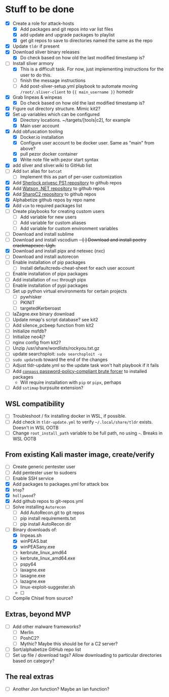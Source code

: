 # Stuff to be done

- [x] Create a role for attack-hosts
  - [x] Add packages and git repos into var list files
  - [x] add update and upgrade packages to playlist
  - [x] get git repos to save to directories named the same as the repo
- [x] Update `tldr` if present
- [x] Download sliver binary releases
  - [x] Do check based on how old the last modified timestamp is?
- [ ] Install sliver armory
  - [x] This is a difficult task. For now, just implementing instructions for the user to do this.
  - [ ] finish the message instructions
  - [ ] Add post-sliver-setup.yml playbook to automate moving `/root/.sliver-client` to `{{ main_username }}` homedir
- [x] Grab linpeas & winpeas
  - [x] Do check based on how old the last modified timestamp is?
- [x] Figure out directory structure. Mimic kit2?
- [x] Set up variables which can be configured
  - [x] Directory locations. ~/targets/\[tools|c2\], for example
  - [x] Main user account
- [x] Add obfuscation tooling
  - [x] Docker.io installation
  - [x] Configure user account to be docker user. Same as "main" from above?
  - [x] pull pezor docker container
  - [x] Write note file with pezor start syntax
- [x] add sliver and sliver.wiki to GitHub list
- [ ] Add `bat` alias for `batcat`
  - [ ] Implement this as part of per-user customization
- [x] Add [Sherlock privesc PS1 repository](https://github.com/rasta-mouse/Sherlock.git) to github repos
- [x] Add [Watson .NET repository](https://github.com/rasta-mouse/Watson.git) to github repos
- [x] Add [SharpC2 repository](https://github.com/rasta-mouse/SharpC2.git) to github repos
- [x] Alphabetize github repos by repo name
- [x] Add `vim` to required packages list
- [ ] Create playbooks for creating custom users
  - [ ] Add variable for new users
  - [ ] Add variable for custom aliases
  - [ ] Add variable for custom environment variables
- [ ] Download and install sublime
- [ ] Download and install vscodium
~~- [ ] Download and install poetry crackmapexec. Ugh.~~
- [x] Download and install pipx and netexec (nxc)
- [ ] Download and install autorecon
- [ ] Enable installation of pip packages
  - [ ] Install defaultcreds-cheat-sheet for each user account
- [ ] Enable installation of pipx packages
- [ ] Add installation of `nxc` through pipx
- [ ] Enable installation of pypi packages
- [ ] Set up python virtual environments for certain projects
  - [ ] pywhisker
  - [ ] PKINIT
  - [ ] targetedKerberoast
- [ ] laZagne.exe binary download
- [ ] Update nmap's script database? see kit2
- [ ] Add silence_pcbeep function from kit2
- [ ] Initialize msfdb?
- [ ] Initialize neo4j?
- [ ] nginx config from kit2?
- [ ] Unzip /usr/share/wordlists/rockyou.txt.gz
- [ ] update searchsploit: `sudo searchsploit -u`
- [ ] `sudo updatedb` toward the end of the changes
- [ ] Adjust tldr-update.yml so the update task won't halt playbook if it fails
- [ ] Add [`conpass` password-policy-compliant brute forcer](https://github.com/login-securite/conpass) to installed packages
  - Will require installation with `pip` or `pipx`, perhaps
- [ ] Add `sstimap` burpsuite extension?

## WSL compatibility
- [ ] Troubleshoot / fix installing docker in WSL, if possible.
- [ ] Add check in `tldr-update.yml` to verify `~/.local/share/tldr` exists. Doesn't in WSL OOTB
- [ ] Change `root_install_path` variable to be full path, no using `~`. Breaks in WSL OOTB

## From existing Kali master image, create/verify
- [ ] Create generic pentester user
- [ ] Add pentester user to sudoers
- [ ] Enable SSH service
- [x] Add packages to packages.yml for attack box
- [x] `btop`?
- [x] `hollywood`?
- [x] Add github repos to git-repos.yml
- [ ] Solve installing `Autorecon`
  - [ ] Add AutoRecon.git to git repos
  - [ ] pip install requirements.txt
  - [ ] pip install AutoRecon dir
- [ ] Binary downloads of:
  - [x] linpeas.sh
  - [x] winPEAS.bat
  - [x] winPEASany.exe
  - [ ] kerbrute_linux_amd64
  - [ ] kerbrute_linux_amd64.exe
  - [ ] pspy64
  - [ ] laxagne.exe
  - [ ] lasagne.exe
  - [ ] lazagne.exe
  - [ ] linux-exploit-suggester.sh
  - [ ] 
- [ ] Compile Chisel from source?

## Extras, beyond MVP

- [ ] Add other malware frameworks?
  - [ ] Merlin
  - [ ] PoshC2?
  - [ ] Mythic? Maybe this should be for a C2 server?
- [ ] Sort/alphabetize GitHub repo list
- [ ] Set up file / download tags? Allow downloading to particular directories based on category?

## The real extras

- [ ] Another Jon function? Maybe an Ian function?
